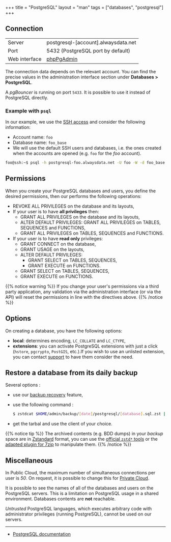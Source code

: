 +++
title = "PostgreSQL"
layout = "man"
tags = ["databases", "postgresql"]
+++

## Connection

|||
|--- |--- |
|Server|postgresql-[account].alwaysdata.net|
|Port|5432 (PostgreSQL port by default)|
|Web interface|[phpPgAdmin](https://phppgadmin.alwaysdata.com/)|

The connection data depends on the relevant account. You can find the precise values in the administration interface section under **Databases > PostgreSQL**.

A *pgBouncer* is running on port `5433`. It is possible to use it instead of PostgreSQL directly.

### Example with `psql`
In our example, we use the [SSH access](remote-access/ssh) and consider the following information:

- Account name: `foo`
- Database name: `foo_base`
- We will use the default SSH users and databases, i.e. the ones created when the accounts are opened (e.g. `foo` for the *foo* account).

```sh
foo@ssh:~$ psql -h postgresql-foo.alwaysdata.net -U foo -W -d foo_base
```

## Permissions

When you create your PostgreSQL databases and users, you define the desired permissions, then our performs the following operations:

- REVOKE ALL PRIVILEGES on the database and its layouts,
- If your user is to have **all privileges** then:
    - GRANT ALL PRIVILEGES on the database and its layouts,
    - ALTER DEFAULT PRIVILEGES: GRANT ALL PRIVILEGES on TABLES, SEQUENCES and FUNCTIONS,
    - GRANT ALL PRIVILEGES on TABLES, SEQUENCES and FUNCTIONS.
- If your user is to have **read only** privileges:
    - GRANT CONNECT on the database,
    - GRANT USAGE on the layouts,
    - ALTER DEFAULT PRIVILEGES:
        - GRANT SELECT on TABLES, SEQUENCES,
        - GRANT EXECUTE on FUNCTIONS.
    - GRANT SELECT on TABLES, SEQUENCES,
    - GRANT EXECUTE on FUNCTIONS.

{{% notice warning %}}
If you change your user's permissions via a third party application, any validation via the administration interface (or via the API) will reset the permissions in line with the directives above.
{{% /notice %}}

## Options

On creating a database, you have the following options:
- **local**: determines encoding, `LC_COLLATE` and `LC_CTYPE`,
- **extensions**: you can activate PostgreSQL extensions with just a click (`hstore`, `pgcrypto`, `PostGIS`, etc.).If you wish to use an unlisted extension, you can contact [support](https://admin.alwaysdata.com/support/add/) to have them consider the need.

## Restore a database from its daily backup

Several options :

- use our [backup recovery](backups/restore-a-site) feature,
- use the following command :

    ```sh
    $ zstdcat $HOME/admin/backup/[date]/postgresql/[database].sql.zst | psql -h postgresql-[account].alwaysdata.net -U [user] -W -d [database]
    ```

- get the tarbal and use the client of your choice.

{{% notice tip %}}
The archived contents (e.g. BDD dumps) in your *backup* space are in [Zstandard](https://github.com/facebook/zstd) format, you can use the [official `zstd*` tools](https://github.com/facebook/zstd/releases/latest) or the [adapted plugin for 7zip](https://www.tc4shell.com/en/7zip/modern7z/) to manipulate them.
{{% /notice %}}

## Miscellaneous

In Public Cloud, the maximum number of simultaneous connections per user is *50*. On request, it is possible to change this for [Private Cloud](accounts/billing/private-cloud-prices).

It is possible to see the names of all of the databases and users on the PostgreSQL servers. This is a limitation on PostgreSQL usage in a shared environment. Databases contents are **not** reachable.

*Untrusted* PostgreSQL languages, which executes arbitrary code with administrator privileges (running PostgreSQL), cannot be used on our servers.

---

- [PostgreSQL documentation](https://www.postgresql.org/docs/)
